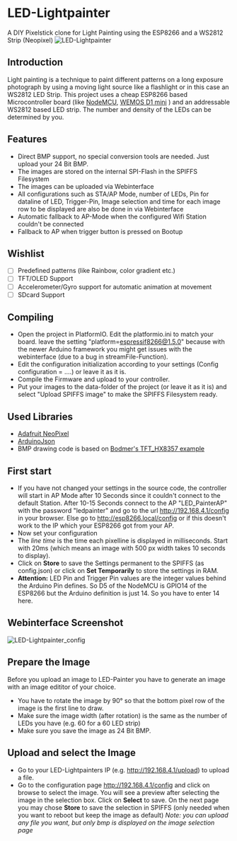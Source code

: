 
# LED-Lightpainter

A DIY Pixelstick clone for Light Painting using the ESP8266 and a WS2812 Strip (Neopixel)
![LED-Lightpainter](documentation/led_painter.jpg)

## Introduction

Light painting is a technique to paint different patterns on a long exposure photograph by using a moving light source like a flashlight or in this case an WS2812 LED Strip.
This project uses a cheap ESP8266 based Microcontroller board (like [NodeMCU](https://en.wikipedia.org/wiki/NodeMCU), [WEMOS D1 mini](https://wiki.wemos.cc/products:d1:d1_mini) ) and an addressable WS2812 based LED strip. The number and density of the LEDs can be determined by you.

## Features

- Direct BMP support, no special conversion tools are needed. Just upload your 24 Bit BMP.
- The images are stored on the internal SPI-Flash in the SPIFFS Filesystem
- The images can be uploaded via Webinterface
- All configurations such as STA/AP Mode, number of LEDs, Pin for dataline of LED, Trigger-Pin, Image selection and time for each image row to be displayed are also be done in via Webinterface
- Automatic fallback to AP-Mode when the configured Wifi Station couldn't be connected
- Fallback to AP when trigger button is pressed on Bootup

## Wishlist

- [ ] Predefined patterns (like Rainbow, color gradient etc.)
- [ ] TFT/OLED Support
- [ ] Accelerometer/Gyro support for automatic animation at movement
- [ ] SDcard Support

## Compiling

- Open the project in PlatformIO. Edit the platformio.ini to match your board.
leave the setting "platform=espressif8266@1.5.0" because with the newer Arduino framework you might get issues with the webinterface (due to a bug in streamFile-Function).
- Edit the configuration initialization according to your settings (Config configuration = ....) or leave it as it is.
- Compile the Firmware and upload to your controller.
- Put your images to the data-folder of the project (or leave it as it is) and select "Upload SPIFFS image" to make the SPIFFS Filesystem ready.

## Used Libraries

- [Adafruit NeoPixel](https://github.com/adafruit/Adafruit_NeoPixel)
- [ArduinoJson](https://github.com/bblanchon/ArduinoJson)
- BMP drawing code is based on [Bodmer's TFT_HX8357 example](https://github.com/Bodmer/TFT_HX8357/tree/master/examples/Draw_SDCard_Bitmap)

## First start

- If you have not changed your settings in the source code, the controller will start in AP Mode after 10 Seconds since it couldn't connect to the default Station. After 10-15 Seconds connect to the AP "LED_PainterAP" with the password "ledpainter" and go to the url <http://192.168.4.1/config> in your browser. Else go to <http://esp8266.local/config> or if this doesn't work to the IP which your ESP8266 got from your AP.
- Now set your configuration
- The *line time* is the time each pixelline is displayed in milliseconds. Start with 20ms (which means an image with 500 px width takes 10 seconds to display).
- Click on **Store** to save the Settings permanent to the SPIFFS (as config.json) or click on **Set Temporarily** to store the settings in RAM.
- **Attention:** LED Pin and Trigger Pin values are the integer values behind the Arduino Pin defines. So D5 of the NodeMCU is GPIO14 of the ESP8266 but the Arduino definition is just 14. So you have to enter 14 here.

## Webinterface Screenshot

![LED-Lightpainter_config](documentation/webinterface_config.png)

## Prepare the Image

Before you upload an image to LED-Painter you have to generate an image with an image edititor of your choice.

- You have to rotate the image by 90° so that the bottom pixel row of the image is the first line to draw.
- Make sure the image width (after rotation) is the same as the number of LEDs you have (e.g. 60 for a 60 LED strip)
- Make sure you save the image as 24 Bit BMP.

## Upload and select the Image

- Go to your LED-Lightpainters IP (e.g. <http://192.168.4.1/upload>) to upload a file.
- Go to the configuration page <http://192.168.4.1/config> and click on browse to select the image. You will see a preview after selecting the image in the selection box. Click on **Select** to save. On the next page you may chose **Store** to save the selection in SPIFFS (only needed when you want to reboot but keep the image as default)
*Note: you can upload any file you want, but only bmp is displayed on the image selection page*
